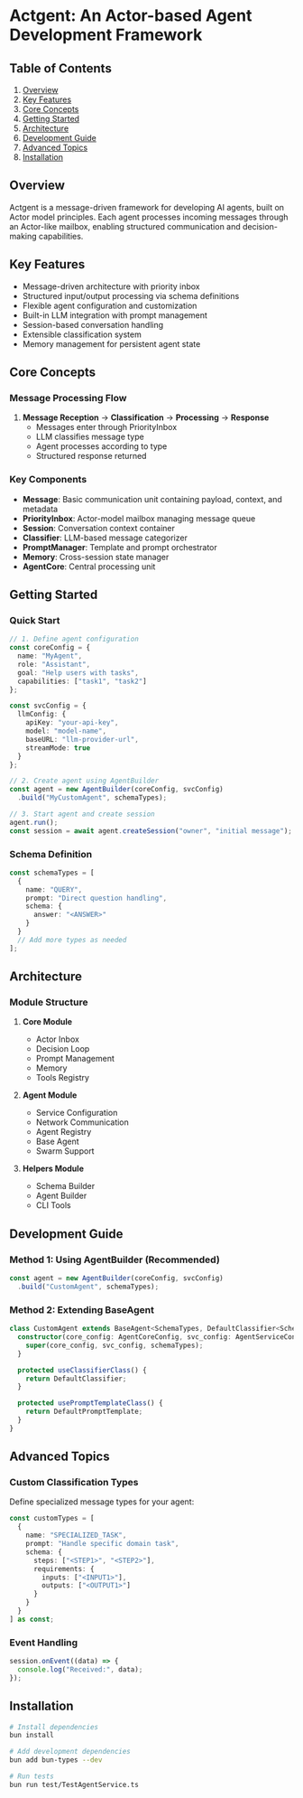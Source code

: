 # Actgent: An Actor-based Agent Development Framework

## Table of Contents
1. [Overview](#overview)
2. [Key Features](#key-features)
3. [Core Concepts](#core-concepts)
4. [Getting Started](#getting-started)
5. [Architecture](#architecture)
6. [Development Guide](#development-guide)
7. [Advanced Topics](#advanced-topics)
8. [Installation](#installation)

## Overview
Actgent is a message-driven framework for developing AI agents, built on Actor model principles. Each agent processes incoming messages through an Actor-like mailbox, enabling structured communication and decision-making capabilities.

## Key Features
- Message-driven architecture with priority inbox
- Structured input/output processing via schema definitions
- Flexible agent configuration and customization
- Built-in LLM integration with prompt management
- Session-based conversation handling
- Extensible classification system
- Memory management for persistent agent state

## Core Concepts
### Message Processing Flow
1. **Message Reception** → **Classification** → **Processing** → **Response**
   - Messages enter through PriorityInbox
   - LLM classifies message type
   - Agent processes according to type
   - Structured response returned

### Key Components
- **Message**: Basic communication unit containing payload, context, and metadata
- **PriorityInbox**: Actor-model mailbox managing message queue
- **Session**: Conversation context container
- **Classifier**: LLM-based message categorizer
- **PromptManager**: Template and prompt orchestrator
- **Memory**: Cross-session state manager
- **AgentCore**: Central processing unit

## Getting Started

### Quick Start
```typescript
// 1. Define agent configuration
const coreConfig = {
  name: "MyAgent",
  role: "Assistant",
  goal: "Help users with tasks",
  capabilities: ["task1", "task2"]
};

const svcConfig = {
  llmConfig: {
    apiKey: "your-api-key",
    model: "model-name",
    baseURL: "llm-provider-url",
    streamMode: true
  }
};

// 2. Create agent using AgentBuilder
const agent = new AgentBuilder(coreConfig, svcConfig)
  .build("MyCustomAgent", schemaTypes);

// 3. Start agent and create session
agent.run();
const session = await agent.createSession("owner", "initial message");
```

### Schema Definition
```typescript
const schemaTypes = [
  {
    name: "QUERY",
    prompt: "Direct question handling",
    schema: {
      answer: "<ANSWER>"
    }
  }
  // Add more types as needed
];
```

## Architecture
### Module Structure
1. **Core Module**
   - Actor Inbox
   - Decision Loop
   - Prompt Management
   - Memory
   - Tools Registry

2. **Agent Module**
   - Service Configuration
   - Network Communication
   - Agent Registry
   - Base Agent
   - Swarm Support

3. **Helpers Module**
   - Schema Builder
   - Agent Builder
   - CLI Tools

## Development Guide

### Method 1: Using AgentBuilder (Recommended)
```typescript
const agent = new AgentBuilder(coreConfig, svcConfig)
  .build("CustomAgent", schemaTypes);
```

### Method 2: Extending BaseAgent
```typescript
class CustomAgent extends BaseAgent<SchemaTypes, DefaultClassifier<SchemaTypes>, DefaultPromptTemplate<SchemaTypes>> {
  constructor(core_config: AgentCoreConfig, svc_config: AgentServiceConfig) {
    super(core_config, svc_config, schemaTypes);
  }

  protected useClassifierClass() {
    return DefaultClassifier;
  }

  protected usePromptTemplateClass() {
    return DefaultPromptTemplate;
  }
}
```

## Advanced Topics

### Custom Classification Types
Define specialized message types for your agent:
```typescript
const customTypes = [
  {
    name: "SPECIALIZED_TASK",
    prompt: "Handle specific domain task",
    schema: {
      steps: ["<STEP1>", "<STEP2>"],
      requirements: {
        inputs: ["<INPUT1>"],
        outputs: ["<OUTPUT1>"]
      }
    }
  }
] as const;
```

### Event Handling
```typescript
session.onEvent((data) => {
  console.log("Received:", data);
});
```

## Installation
```bash
# Install dependencies
bun install

# Add development dependencies
bun add bun-types --dev

# Run tests
bun run test/TestAgentService.ts
```